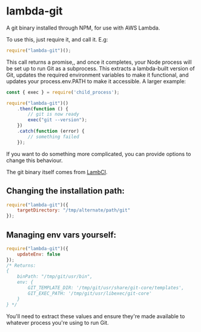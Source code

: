 # lambda-git
A git binary installed through NPM, for use with AWS Lambda.

To use this, just require it, and call it. E.g:

```javascript
require("lambda-git")();
```

This call returns a promise,, and once it completes, your Node process will be set up to run Git as a subprocess. This extracts a lambda-built version of Git, updates the required environment variables to make it functional, and updates your process.env.PATH to make it accessible. A larger example:

```javascript
const { exec } = require('child_process');

require("lambda-git")()
	.then(function () {
		// git is now ready
        exec("git --version");
	})
	.catch(function (error) {
		// something failed
	});
```

If you want to do something more complicated, you can provide options to change this behaviour.

The git binary itself comes from [LambCI](https://github.com/lambci/lambci/tree/master/vendor).

## Changing the installation path:

```javascript
require("lambda-git")({
    targetDirectory: "/tmp/alternate/path/git"
});
```

## Managing env vars yourself:

```javascript
require("lambda-git")({
    updateEnv: false
});
/* Returns:
{
    binPath: "/tmp/git/usr/bin",
    env: {
        GIT_TEMPLATE_DIR: '/tmp/git/usr/share/git-core/templates',
        GIT_EXEC_PATH: '/tmp/git/usr/libexec/git-core'
    }
} */
```

You'll need to extract these values and ensure they're made available to whatever process you're using to run Git.

